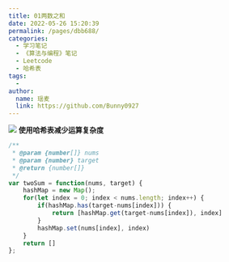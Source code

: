 ```yaml
---
title: 01两数之和
date: 2022-05-26 15:20:39
permalink: /pages/dbb688/
categories:
  - 学习笔记
  - 《算法与编程》笔记
  - Leetcode
  - 哈希表
tags:
  -
author:
  name: 瑶麦
  link: https://github.com/Bunny0927
---
```

![](https://cdn.jsdelivr.net/gh/liuzw-cyy/images/img/1.两数之和.png)
**使用哈希表减少运算复杂度**
```js
/**
 * @param {number[]} nums
 * @param {number} target
 * @return {number[]}
 */
var twoSum = function(nums, target) {
    hashMap = new Map();
    for(let index = 0; index < nums.length; index++) {
        if(hashMap.has(target-nums[index])) {
            return [hashMap.get(target-nums[index]), index]
        }
        hashMap.set(nums[index], index)
    }
    return []
};
```